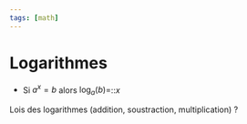 ```yaml
---
tags: [math] 
---
```


# Logarithmes
- Si $a^{x}=b$ alors $\log_{a}(b)=$::$x$

Lois des logarithmes (addition, soustraction, multiplication)
?